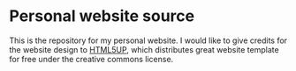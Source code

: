 # Personal website source

This is the repository for my personal website. I would like to give credits for the website design to [HTML5UP](https://html5up.net/), which distributes great website template for free under the creative commons license.
